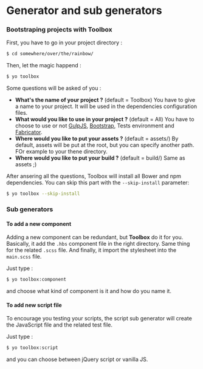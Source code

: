 # Generator and sub generators

### Bootstraping projects with Toolbox

First, you have to go in your project directory :

````bash
$ cd somewhere/over/the/rainbow/
````

Then, let the magic happend :

````bash
$ yo toolbox
````

Some questions will be asked of you :
* **What's the name of your project ?** (default = Toolbox) You have to give a name to your project. It will be used in the dependencies configuration files.
* **What would you like to use in your project ?** (default = All) You have to choose to use or not [GulpJS](http://gulpjs.com), [Bootstrap](http://getbootstrap.com/), Tests environment and [Fabricator](http://fbrctr.github.io).
* **Where would you like to put your assets ?** (default = assets/) By default, assets will be put at the root, but you can specify another path. FOr example to your thene directory.
* **Where would you like to put your build ?** (default = build/) Same as assets ;)

After ansering all the questions, Toolbox will install all Bower and npm dependencies. You can skip this part with the `--skip-install` parameter:

````bash
$ yo toolbox --skip-install
````

### Sub generators

#### To add a new component
Adding a new component can be redundant, but **Toolbox** do it for you. Basically, it add the `.hbs` component file in the right directory. Same thing for the related `.scss` file. And finally, it import the stylesheet into the `main.scss` file.

Just type :

````bash
$ yo toolbox:component
````

and choose what kind of component is it and how do you name it.

#### To add new script file
To encourage you testing your scripts, the script sub generator will create the JavaScript file and the related test file.

Just type :

````bash
$ yo toolbox:script
````

and you can choose between jQuery script or vanilla JS.
